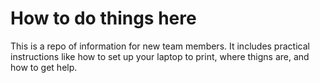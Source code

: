 # How to do things here

This is a repo of information for new team members. It includes practical instructions like how to set up your laptop to print, where thigns are, and how to get help.

